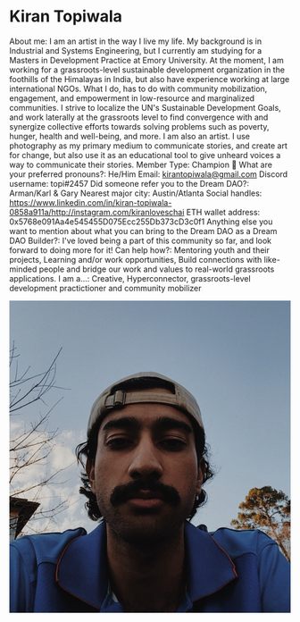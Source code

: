 # Kiran Topiwala

About me: I am an artist in the way I live my life. My background is in Industrial and Systems Engineering, but I currently am studying for a Masters in Development Practice at Emory University. At the moment, I am working for a grassroots-level sustainable development organization in the foothills of the Himalayas in India, but also have experience working at large international NGOs.
What I do, has to do with community mobilization, engagement, and empowerment in low-resource and marginalized communities. I strive to localize the UN's Sustainable Development Goals, and work laterally at the grassroots level to find convergence with and synergize collective efforts towards solving problems such as poverty, hunger, health and well-being, and more. I am also an artist. I use photography as my primary medium to communicate stories, and create art for change, but also use it as an educational tool to give unheard voices a way to communicate their stories.
Member Type: Champion 🙌
What are your preferred pronouns?: He/Him
Email: kirantopiwala@gmail.com
Discord username: topi#2457
Did someone refer you to the Dream DAO?: Arman/Karl & Gary
Nearest major city: Austin/Atlanta
Social handles: https://www.linkedin.com/in/kiran-topiwala-0858a911a/http://instagram.com/kiranloveschai
ETH wallet address: 0x5768e091Aa4e545455D075Ecc255Db373cD3c0f1
Anything else you want to mention about what you can bring to the Dream DAO as a Dream DAO Builder?: I've loved being a part of this community so far, and look forward to doing more for it!
Can help how?: Mentoring youth and their projects, Learning and/or work opportunities, Build connections with like-minded people and bridge our work and values to real-world grassroots applications.
I am a...: Creative, Hyperconnector, grassroots-level development practictioner and community mobilizer

![Kiran.jpg](Kiran%20Topiwala%20e506d543690b4af388fe050aed98cfcd/Kiran.jpg)